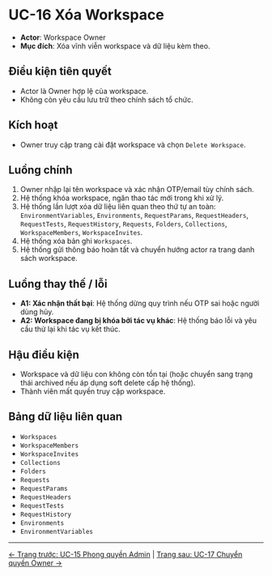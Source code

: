 # UC-16 Xóa Workspace

- **Actor**: Workspace Owner
- **Mục đích**: Xóa vĩnh viễn workspace và dữ liệu kèm theo.

## Điều kiện tiên quyết
- Actor là Owner hợp lệ của workspace.
- Không còn yêu cầu lưu trữ theo chính sách tổ chức.

## Kích hoạt
- Owner truy cập trang cài đặt workspace và chọn `Delete Workspace`.

## Luồng chính
1. Owner nhập lại tên workspace và xác nhận OTP/email tùy chính sách.
2. Hệ thống khóa workspace, ngăn thao tác mới trong khi xử lý.
3. Hệ thống lần lượt xóa dữ liệu liên quan theo thứ tự an toàn: `EnvironmentVariables`, `Environments`, `RequestParams`, `RequestHeaders`, `RequestTests`, `RequestHistory`, `Requests`, `Folders`, `Collections`, `WorkspaceMembers`, `WorkspaceInvites`.
4. Hệ thống xóa bản ghi `Workspaces`.
5. Hệ thống gửi thông báo hoàn tất và chuyển hướng actor ra trang danh sách workspace.

## Luồng thay thế / lỗi
- **A1: Xác nhận thất bại**: Hệ thống dừng quy trình nếu OTP sai hoặc người dùng hủy.
- **A2: Workspace đang bị khóa bởi tác vụ khác**: Hệ thống báo lỗi và yêu cầu thử lại khi tác vụ kết thúc.

## Hậu điều kiện
- Workspace và dữ liệu con không còn tồn tại (hoặc chuyển sang trạng thái archived nếu áp dụng soft delete cấp hệ thống).
- Thành viên mất quyền truy cập workspace.

## Bảng dữ liệu liên quan
- `Workspaces`
- `WorkspaceMembers`
- `WorkspaceInvites`
- `Collections`
- `Folders`
- `Requests`
- `RequestParams`
- `RequestHeaders`
- `RequestTests`
- `RequestHistory`
- `Environments`
- `EnvironmentVariables`
---
[← Trang trước: UC-15 Phong quyền Admin](UC-15_PromoteWorkspaceAdmin.md) | [Trang sau: UC-17 Chuyển quyền Owner →](UC-17_TransferOwnership.md)
